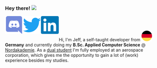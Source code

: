 ### Hey there! <img src="https://media.giphy.com/media/hvRJCLFzcasrR4ia7z/giphy.gif" width="25px">
<a href="http://discord.com/users/165474051706454016">
  <img align="left" alt="Jeff's Discord" src="/meta/images/discord.svg" />
</a>
<a href="https://twitter.com/jeffsaupe">
  <img align="left" alt="Jeff's Twitter" src="/meta/images/twitter.svg" />
</a>
<a href="https://www.linkedin.com/in/jeff-saupe-a4460a203/">
  <img align="left" alt="Jeff's LinkedIn" src="/meta/images/linkedin.svg" />
</a

<br>
<br>
<br>

Hi, I'm Jeff, a self-taught developer from <img src="/meta/images/germany.svg" /> <b>Germany</b> and currently doing my <b>B.Sc. Applied Computer Science</b> @ [Nordakademie](https://www.nordakademie.de/). As a [dual student](https://www.ue-germany.com/blog/en/what-does-dual-study-mean-in-practice/#:~:text=This%20combination%20of%20study%20program,and%20do%20an%20apprenticeship%20simultaneously.) I'm fully employed at an aerospace corporation, which gives me the opportunity to gain a lot of (work) experience besides my studies.
